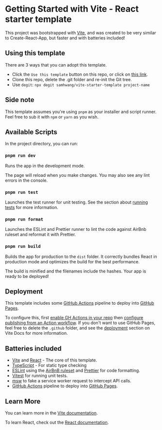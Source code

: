 # Getting Started with Vite - React starter template

This project was bootstrapped with [Vite](https://vitejs.dev/guide/#scaffolding-your-first-vite-project), and was created
to be very similar to Create-React-App, but faster and with batteries included!

## Using this template

There are 3 ways that you can adopt this template.

- Click the `Use this template` button on this repo, or click on [this link](https://github.com/samhwang/vite-starter-template/generate).
- Clone this repo, delete the .git folder and re-init the Git tree.
- Use `degit`: `npx degit samhwang/vite-starter-template project-name`

## Side note

This template assumes you're using `pnpm` as your installer and script runner. Feel free to sub it with `npm` or `yarn` as you wish.

## Available Scripts

In the project directory, you can run:

### `pnpm run dev`

Runs the app in the development mode.

The page will reload when you make changes.
You may also see any lint errors in the console.

### `pnpm run test`

Launches the test runner for unit testing.
See the section about [running tests](https://facebook.github.io/create-react-app/docs/running-tests) for more information.

### `pnpm run format`

Launches the ESLint and Prettier runner to lint the code against AirBnb ruleset and reformat it
with Prettier.

### `pnpm run build`

Builds the app for production to the `dist` folder.
It correctly bundles React in production mode and optimizes the build for the best performance.

The build is minified and the filenames include the hashes.
Your app is ready to be deployed!

## Deployment

This template includes some [GitHub Actions](https://github.com/features/actions) pipeline to deploy into [GitHub Pages](https://pages.github.com/).

To configure this, first [enable GH Actions in your repo](https://docs.github.com/en/repositories/managing-your-repositorys-settings-and-features/enabling-features-for-your-repository/managing-github-actions-settings-for-a-repository) then [configure publishing from an Action workflow](https://docs.github.com/en/pages/getting-started-with-github-pages/configuring-a-publishing-source-for-your-github-pages-site#publishing-with-a-custom-github-actions-workflow).
If you don't want to use GitHub Pages, feel free to delete the `.github` folder, and see the [deployment](https://vitejs.dev/guide/static-deploy.html) section on Vite Docs
for more information.

## Batteries included

- [Vite](https://vitejs.dev/) and [React](https://reactjs.org) - The core of this template.
- [TypeScript](https://www.typescriptlang.org/) - For static type checking
- [ESLint](https://eslint.org/) using the [AirBnB ruleset](https://github.com/airbnb/javascript) and [Prettier](https://prettier.io/)
  for code formatting.
- [Vitest](https://vitest.dev/) for running unit tests.
- [msw](https://mswjs.io/) to fake a service worker request to intercept API calls.
- [GitHub Actions](https://github.com/features/actions) pipeline to deploy into [GitHub Pages](https://pages.github.com/).

## Learn More

You can learn more in the [Vite documentation](https://vitejs.dev/guide/).

To learn React, check out the [React documentation](https://reactjs.org/).
